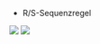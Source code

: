 - R/S-Sequenzregel

![](Pasted%20image%2020231109163239.png)
![](Pasted%20image%2020231109163423.png)
